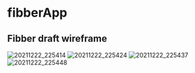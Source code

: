# fibberApp

## Fibber draft wireframe

![20211222_225414](https://user-images.githubusercontent.com/59654922/147169074-41335342-a247-4159-8480-d56cd0027783.jpg)
![20211222_225424](https://user-images.githubusercontent.com/59654922/147169096-15c5cf9a-749e-4627-9350-dfe5e69c5a96.jpg)
![20211222_225437](https://user-images.githubusercontent.com/59654922/147169102-901d23b1-03df-466e-a747-9e862c43e5ce.jpg)
![20211222_225448](https://user-images.githubusercontent.com/59654922/147169107-78c3a980-41b2-4e13-a9ca-a3fef9d66865.jpg)
